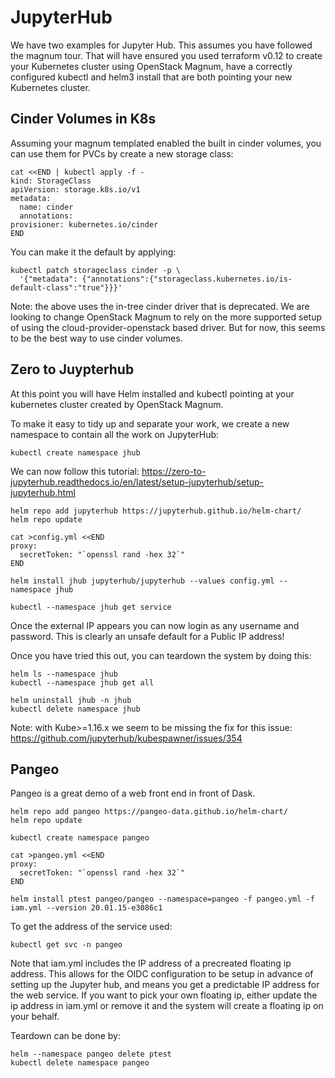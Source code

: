 # JupyterHub

We have two examples for Jupyter Hub. This assumes you have followed the magnum tour.
That will have ensured you used terraform v0.12 to create your Kubernetes cluster
using OpenStack Magnum, have a correctly configured kubectl and helm3 install that are
both pointing your new Kubernetes cluster.

## Cinder Volumes in K8s

Assuming your magnum templated enabled the built in cinder volumes, you
can use them for PVCs by create a new storage class:

    cat <<END | kubectl apply -f -
    kind: StorageClass
    apiVersion: storage.k8s.io/v1
    metadata:
      name: cinder
      annotations:
    provisioner: kubernetes.io/cinder
    END

You can make it the default by applying:

    kubectl patch storageclass cinder -p \
      '{"metadata": {"annotations":{"storageclass.kubernetes.io/is-default-class":"true"}}}'

Note: the above uses the in-tree cinder driver that is deprecated. We are
looking to change OpenStack Magnum to rely on the more supported setup
of using the cloud-provider-openstack based driver. But for now, this seems
to be the best way to use cinder volumes.

## Zero to Juypterhub

At this point you will have Helm installed and kubectl pointing at your
kubernetes cluster created by OpenStack Magnum.

To make it easy to tidy up and separate your work, we create a new namespace
to contain all the work on JupyterHub:

    kubectl create namespace jhub

We can now follow this tutorial:
https://zero-to-jupyterhub.readthedocs.io/en/latest/setup-jupyterhub/setup-jupyterhub.html

    helm repo add jupyterhub https://jupyterhub.github.io/helm-chart/
    helm repo update

    cat >config.yml <<END
    proxy:
      secretToken: "`openssl rand -hex 32`"
    END

    helm install jhub jupyterhub/jupyterhub --values config.yml --namespace jhub

    kubectl --namespace jhub get service

Once the external IP appears you can now login as any username and password.
This is clearly an unsafe default for a Public IP address!

Once you have tried this out, you can teardown the system by doing this:

    helm ls --namespace jhub
    kubectl --namespace jhub get all

    helm uninstall jhub -n jhub
    kubectl delete namespace jhub

Note: with Kube>=1.16.x we seem to be missing the fix for this issue:
https://github.com/jupyterhub/kubespawner/issues/354

## Pangeo

Pangeo is a great demo of a web front end in front of Dask.

    helm repo add pangeo https://pangeo-data.github.io/helm-chart/
    helm repo update

    kubectl create namespace pangeo

    cat >pangeo.yml <<END
    proxy:
      secretToken: "`openssl rand -hex 32`"
    END

    helm install ptest pangeo/pangeo --namespace=pangeo -f pangeo.yml -f iam.yml --version 20.01.15-e3086c1

To get the address of the service used:

    kubectl get svc -n pangeo

Note that iam.yml includes the IP address of a precreated floating ip address.
This allows for the OIDC configuration to be setup in advance of setting up
the Jupyter hub, and means you get a predictable IP address for the web service.
If you want to pick your own floating ip, either update the ip address in iam.yml
or remove it and the system will create a floating ip on your behalf.

Teardown can be done by:

    helm --namespace pangeo delete ptest
    kubectl delete namespace pangeo
